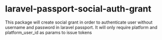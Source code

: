 # laravel-passport-social-auth-grant

This package will create social grant in order to authenticate user without username and password in laravel passport. It will only require platform and platform_user_id as params to issue tokens
